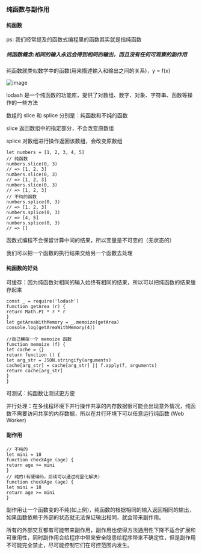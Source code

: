 ### 纯函数与副作用 

#### 纯函数

ps: 我们经常提及的函数式编程里的函数其实就是指纯函数

##### 纯函数概念:相同的输入永远会得到相同的输出，而且没有任何可观察的副作用

纯函数就类似数学中的函数(用来描述输入和输出之间的关系)，y = f(x)

![image](https://user-images.githubusercontent.com/37037802/123416488-32b8cc00-d5e9-11eb-90fe-18903ae4b352.png)

lodash 是一个纯函数的功能库，提供了对数组、数字、对象、字符串、函数等操作的一些方法

数组的 slice 和 splice 分别是：纯函数和不纯的函数

slice 返回数组中的指定部分，不会改变原数组

splice 对数组进行操作返回该数组，会改变原数组

```
let numbers = [1, 2, 3, 4, 5]
// 纯函数
numbers.slice(0, 3)
// => [1, 2, 3]
numbers.slice(0, 3)
// => [1, 2, 3]
numbers.slice(0, 3)
// => [1, 2, 3]
// 不纯的函数
numbers.splice(0, 3)
// => [1, 2, 3]
numbers.splice(0, 3)
// => [4, 5]
numbers.splice(0, 3)
// => []
```

函数式编程不会保留计算中间的结果，所以变量是不可变的（无状态的）

我们可以把一个函数的执行结果交给另一个函数去处理

#### 纯函数的好处

可缓存：因为纯函数对相同的输入始终有相同的结果，所以可以把纯函数的结果缓存起来

```
const _ = require('lodash')
function getArea (r) {
return Math.PI * r * r
}
let getAreaWithMemory = _.memoize(getArea)
console.log(getAreaWithMemory(4))

//自己模拟一个 memoize 函数
function memoize (f) {
let cache = {}
return function () {
let arg_str = JSON.stringify(arguments)
cache[arg_str] = cache[arg_str] || f.apply(f, arguments)
return cache[arg_str]
}
}
```

可测试：纯函数让测试更方便

并行处理：在多线程环境下并行操作共享的内存数据很可能会出现意外情况，纯函数不需要访问共享的内存数据，所以在并行环境下可以任意运行纯函数 (Web Worker)

#### 副作用

```
// 不纯的
let mini = 18
function checkAge (age) {
return age >= mini
}
// 纯的(有硬编码，后续可以通过柯里化解决)
function checkAge (age) {
let mini = 18
return age >= mini
}
```

副作用让一个函数变的不纯(如上例)，纯函数的根据相同的输入返回相同的输出，如果函数依赖于外部的状态就无法保证输出相同，就会带来副作用。

所有的外部交互都有可能带来副作用，副作用也使得方法通用性下降不适合扩展和可重用性，同时副作用会给程序中带来安全隐患给程序带来不确定性，但是副作用不可能完全禁止，尽可能控制它们在可控范围内发生。




